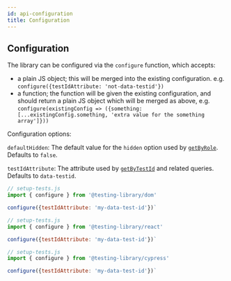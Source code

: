 ```yaml
---
id: api-configuration
title: Configuration
---
```


## Configuration

The library can be configured via the `configure` function, which accepts:

- a plain JS object; this will be merged into the existing configuration. e.g.
  `configure({testIdAttribute: 'not-data-testid'})`
- a function; the function will be given the existing configuration, and should
  return a plain JS object which will be merged as above, e.g.
  `configure(existingConfig => ({something: [...existingConfig.something, 'extra value for the something array']}))`

Configuration options:

`defaultHidden`: The default value for the `hidden` option used by
[`getByRole`](api-queries#byrole). Defaults to `false`.

`testIdAttribute`: The attribute used by [`getByTestId`](api-queries#bytestid)
and related queries. Defaults to `data-testid`.

<!--DOCUSAURUS_CODE_TABS-->

<!--Native-->

```js
// setup-tests.js
import { configure } from '@testing-library/dom'

configure({testIdAttribute: 'my-data-test-id'})`
```

<!--React-->

```js
// setup-tests.js
import { configure } from '@testing-library/react'

configure({testIdAttribute: 'my-data-test-id'})`
```

<!--Cypress-->

```js
// setup-tests.js
import { configure } from '@testing-library/cypress'

configure({testIdAttribute: 'my-data-test-id'})`
```

<!--END_DOCUSAURUS_CODE_TABS-->
